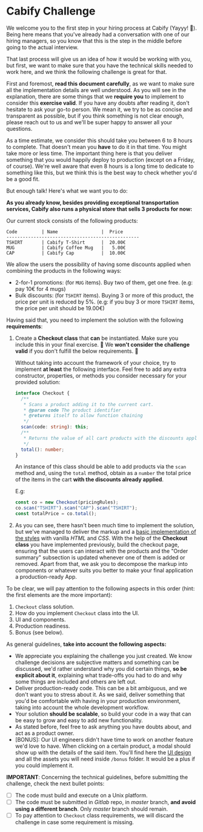 # Cabify Challenge

We welcome you to the first step in your hiring process at Cabify (Yayyy! :tada:). Being here means that you've already had a conversation with one of our hiring managers, so you know that this is the step in the middle before going to the actual interview.

That last process will give us an idea of how it would be working with you, but first, we want to make sure that you have the technical skills needed to work here, and we think the following challenge is great for that.

First and foremost, **read this document carefully**, as we want to make sure all the implementation details are well understood. As you will see in the explanation, there are some things that we **require you** to implement to consider this **exercise valid**. If you have any doubts after reading it, don't hesitate to ask your go-to person. We mean it, we try to be as concise and transparent as possible, but if you think something is not clear enough, please reach out to us and we'll be super happy to answer all your questions.

As a time estimate, we consider this should take you between 6 to 8 hours to complete. That doesn't mean you **have** to do it in that time. You might take more or less time. The important thing here is that you deliver something that you would happily deploy to production (except on a Friday, of course). We're well aware that even 8 hours is a long time to dedicate to something like this, but we think this is the best way to check whether you'd be a good fit.

But enough talk! Here's what we want you to do:

**As you already know, besides providing exceptional transportation services, Cabify also runs a physical store that sells 3 products for now:**

Our current stock consists of the following products:

```
Code         | Name                |  Price
-------------------------------------------------
TSHIRT       | Cabify T-Shirt      |  20.00€
MUG          | Cabify Coffee Mug   |   5.00€
CAP          | Cabify Cap          |  10.00€
```

We allow the users the possibility of having some discounts applied when combining the products in the following ways:

- 2-for-1 promotions: (for `MUG` items). Buy two of them, get one free. (e.g: pay 10€ for 4 mugs)
- Bulk discounts: (for `TSHIRT` items). Buying 3 or more of this product, the price per unit is reduced by 5%. (e.g: if you buy 3 or more `TSHIRT` items, the price per unit should be 19.00€)

Having said that, you need to implement the solution with the following **requirements**:

1. Create a **Checkout class** that **can** be instantiated. Make sure you include this in your final exercise. :rotating_light: We **won't consider the challenge valid** if you don't fulfill the below requirements. :rotating_light:

   Without taking into account the framework of your choice, try to implement **at least** the following interface. Feel free to add any extra constructor, properties, or methods you consider necessary for your provided solution:

   ```typescript
   interface Checkout {
     /**
      * Scans a product adding it to the current cart.
      * @param code The product identifier
      * @returns itself to allow function chaining
      */
     scan(code: string): this;
     /**
      * Returns the value of all cart products with the discounts applied.
      */
     total(): number;
   }
   ```

   An instance of this class should be able to add products via the `scan` method and, using the `total` method, obtain as a `number` the total price of the items in the cart **with the discounts already applied**.

   E.g:

   ```javascript
   const co = new Checkout(pricingRules);
   co.scan("TSHIRT").scan("CAP").scan("TSHIRT");
   const totalPrice = co.total();
   ```

1. As you can see, there hasn't been much time to implement the solution, but we've managed to deliver the markup and a [basic implementation of the styles](./example.png) with vanilla _HTML_ and _CSS_. With the help of the **Checkout class** you have implemented previously, build the checkout page, ensuring that the users can interact with the products and the "Order summary" subsection is updated whenever one of them is added or removed.
Apart from that, we ask you to decompose the markup into components or whatever suits you better to make your final application a production-ready App.

To be clear, we will pay attention to the following aspects in this order (hint: the first elements are the more important):

1. `Checkout` class solution.
1. How do you implement `Checkout` class into the UI.
1. UI and components.
1. Production readiness.
1. Bonus (see below).

As general guidelines, **take into account the following aspects:**

- We appreciate you explaining the challenge you just created. We know challenge decisions are subjective matters and something can be discussed, we'd rather understand why you did certain things, **so be explicit about it**, explaining what trade-offs you had to do and why some things are included and others are left out.
- Deliver production-ready code. This can be a bit ambiguous, and we don't want you to stress about it. As we said, deliver something that you'd be comfortable with having in your production environment, taking into account the whole development workflow.
- Your solution **should be scalable**, so build your code in a way that can be easy to grow and easy to add new functionality.
- As stated before, feel free to ask anything you have doubts about, and act as a product owner.
- [BONUS]: Our UI engineers didn't have time to work on another feature we'd love to have. When clicking on a certain product, a modal should show up with the details of the said item. You'll find here the [UI design](https://www.figma.com/file/V3rITSBo9U30ESJeLnSarF/Frontend-challenge?node-id=0%3A1) and all the assets you will need inside `/bonus` folder. It would be a plus if you could implement it.

**IMPORTANT**: Concerning the technical guidelines, before submitting the challenge, check the next bullet points:

- [ ] The code must build and execute on a Unix platform.
- [ ] The code must be submitted in _Gitlab_ repo, in _master_ branch, **and avoid using a different branch**. Only _master_ branch should remain.
- [ ] To pay attention to `Checkout` class requirements, we will discard the challenge in case some requirement is missing.